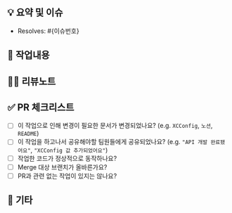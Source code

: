 ## 💡 요약 및 이슈 
<!--
> pr에 해당되는 이슈를 명시해주세요.
> 퍼블리싱의 경우 스크린샷/동영상도 추가해주면 좋아요!
> 
-->

- Resolves: #{이슈번호}

## 📃 작업내용

<!--
> 
> PR에서 한 작업을 자세히 작성해주세요!
-->

## 🙋‍♂️ 리뷰노트

<!--
> 구현 시에 고민이었던 점들 혹은 특정 부분에 대한 의도가 있었다면 PR 리뷰의 이해를 돕기 위해 서술해주세요!
>
> 또한 리뷰어에게 특정 부분에 대한 집중 혹은 코멘트 혹은 질문을 요청하는 경우에 작성하면 좋아요!
>
> e.g. 작업을 끝내야할 시간이 얼마 없어 확장성보다는 동작을 위주로 만들었어요! 감안하고 리뷰해주세요!
-->

## ✅ PR 체크리스트

<!--
> 템플릿 체크리스트 말고도 추가적으로 필요한 체크리스트는 추가해주세요!
-->

- [ ] 이 작업으로 인해 변경이 필요한 문서가 변경되었나요? (e.g. `XCConfig`, `노션`, `README`)
- [ ] 이 작업을 하고나서 공유해야할 팀원들에게 공유되었나요? (e.g. `"API 개발 완료됐어요"`, `"XCConfig 값 추가되었어요"`)
- [ ] 작업한 코드가 정상적으로 동작하나요?
- [ ] Merge 대상 브랜치가 올바른가요?
- [ ] PR과 관련 없는 작업이 있지는 않나요?

## 🎸 기타
